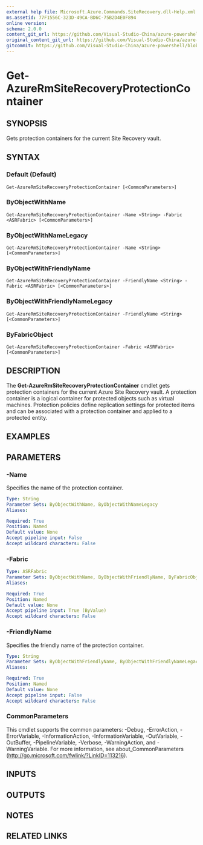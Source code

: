 ```yaml
---
external help file: Microsoft.Azure.Commands.SiteRecovery.dll-Help.xml
ms.assetid: 77F1556C-323D-49CA-BD6C-75B2D4E0F894
online version:
schema: 2.0.0
content_git_url: https://github.com/Visual-Studio-China/azure-powershell/blob/3.6.0/src/ResourceManager/SiteRecovery/Commands.SiteRecovery/help/Get-AzureRmSiteRecoveryProtectionContainer.md
original_content_git_url: https://github.com/Visual-Studio-China/azure-powershell/blob/3.6.0/src/ResourceManager/SiteRecovery/Commands.SiteRecovery/help/Get-AzureRmSiteRecoveryProtectionContainer.md
gitcommit: https://github.com/Visual-Studio-China/azure-powershell/blob/94e42834e29c78cafba9e3f1e99e14af92561036
---
```


# Get-AzureRmSiteRecoveryProtectionContainer

## SYNOPSIS
Gets protection containers for the current Site Recovery vault.

## SYNTAX

### Default (Default)
```
Get-AzureRmSiteRecoveryProtectionContainer [<CommonParameters>]
```

### ByObjectWithName
```
Get-AzureRmSiteRecoveryProtectionContainer -Name <String> -Fabric <ASRFabric> [<CommonParameters>]
```

### ByObjectWithNameLegacy
```
Get-AzureRmSiteRecoveryProtectionContainer -Name <String> [<CommonParameters>]
```

### ByObjectWithFriendlyName
```
Get-AzureRmSiteRecoveryProtectionContainer -FriendlyName <String> -Fabric <ASRFabric> [<CommonParameters>]
```

### ByObjectWithFriendlyNameLegacy
```
Get-AzureRmSiteRecoveryProtectionContainer -FriendlyName <String> [<CommonParameters>]
```

### ByFabricObject
```
Get-AzureRmSiteRecoveryProtectionContainer -Fabric <ASRFabric> [<CommonParameters>]
```

## DESCRIPTION
The **Get-AzureRmSiteRecoveryProtectionContainer** cmdlet gets protection containers for the current Azure Site Recovery vault.
A protection container is a logical container for protected objects such as virtual machines.
Protection policies define replication settings for protected items and can be associated with a protection container and applied to a protected entity.

## EXAMPLES

## PARAMETERS

### -Name
Specifies the name of the protection container.

```yaml
Type: String
Parameter Sets: ByObjectWithName, ByObjectWithNameLegacy
Aliases: 

Required: True
Position: Named
Default value: None
Accept pipeline input: False
Accept wildcard characters: False
```

### -Fabric
```yaml
Type: ASRFabric
Parameter Sets: ByObjectWithName, ByObjectWithFriendlyName, ByFabricObject
Aliases: 

Required: True
Position: Named
Default value: None
Accept pipeline input: True (ByValue)
Accept wildcard characters: False
```

### -FriendlyName
Specifies the friendly name of the protection container.

```yaml
Type: String
Parameter Sets: ByObjectWithFriendlyName, ByObjectWithFriendlyNameLegacy
Aliases: 

Required: True
Position: Named
Default value: None
Accept pipeline input: False
Accept wildcard characters: False
```

### CommonParameters
This cmdlet supports the common parameters: -Debug, -ErrorAction, -ErrorVariable, -InformationAction, -InformationVariable, -OutVariable, -OutBuffer, -PipelineVariable, -Verbose, -WarningAction, and -WarningVariable. For more information, see about_CommonParameters (http://go.microsoft.com/fwlink/?LinkID=113216).

## INPUTS

## OUTPUTS

## NOTES

## RELATED LINKS

